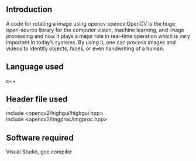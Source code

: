 ## Introduction
A code for rotating a image using opencv                                                                                                                                            opencv:OpenCV is the huge open-source library for the computer vision, machine learning, and image processing and now it plays a major role in real-time operation which is very important in today’s systems. By using it, one can process images and videos to identify objects, faces, or even handwriting of a human. 
## Language used
c++
## Header file used
include <opencv2/highgui/highgui.hpp>                                                                                                                                               
include <opencv2/imgproc/imgproc.hpp>
## Software required
Visual Studio,
gcc compiler

